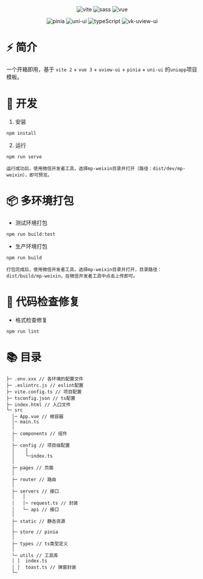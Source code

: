 <div align=center>
  
![vite](https://img.shields.io/badge/2.9.1-vite-orange)
![sass](https://img.shields.io/badge/1.49.9-sass-orange)
![vue](https://img.shields.io/badge/3.2.31-vue-brightgreen)

</div>

<div align=center>

![pinia](https://img.shields.io/badge/2.0.12-pinia-yellow)
![uni-ui](https://img.shields.io/badge/1.4.12-uni--ui-409EFF)
![typeScript](https://img.shields.io/badge/4.6.3-typeScript-lightgrey)
![vk-uview-ui](https://img.shields.io/badge/1.3.3-vk--uview--ui-blueviolet)

</div>

# ⚡️ 简介

一个开箱即用，基于 `vite 2` + `vue 3` + `uview-ui` + `pinia` + `uni-ui` 的`uniapp`项目模板。

# 🚀 开发

1. 安装

```
npm install
```

2. 运行

```
npm run serve
```

`运行成功后，使用微信开发者工具，选择mp-weixin目录并打开（路径：dist/dev/mp-weixin），即可预览。`


# 📦️ 多环境打包

- 测试环境打包

```
npm run build:test
```

- 生产环境打包

```
npm run build
```

`打包完成后，使用微信开发者工具，选择mp-weixin目录并打开，目录路径：dist/build/mp-weixin，在微信开发者工具中点击上传即可。`


# 🔧 代码检查修复

- 格式检查修复

```
npm run lint
```

# 📚 目录

```
├─ .env.xxx // 各环境的配置文件
├─ .eslintrc.js // eslint配置
├─ vite.config.ts // 项目配置
├─ tsconfig.json // ts配置
├─ index.html // 入口文件
└─ src
  │─ App.vue // 根容器
  │─ main.ts
  │  
  ├─ components // 组件
  │          
  ├─ config // 项目级配置
  │    │
  │    └─index.ts
  │      
  ├─ pages // 页面
  │                          
  ├─ router // 路由
  │          
  ├─ servers // 接口
  │   │  
  │   │─ request.ts // 封装
  │   └─ api // 接口
  │      
  ├─ static // 静态资源
  │              
  ├─ store // pinia             
  │      
  ├─ types // ts类型定义
  │      
  └─ utils // 工具库
  │ │  index.ts
  │ │  toast.ts // 弹窗封装
  └─
```
